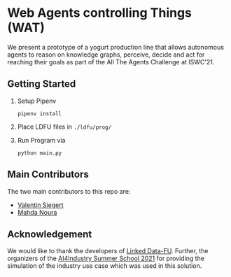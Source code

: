 # Web Agents controlling Things (WAT)

We present a prototype of a yogurt production line that allows autonomous agents to reason on knowledge graphs,
perceive, decide and act for reaching their goals as part of the All The Agents Challenge at ISWC'21.

## Getting Started

1. Setup Pipenv
    ```
    pipenv install
   ```
2. Place LDFU files in `./ldfu/prog/`
3. Run Program via 
   
    ```
    python main.py
   ```

## Main Contributors

The two main contributors to this repo are:
- [Valentin Siegert](https://vsr.informatik.tu-chemnitz.de/people/siegert)
- [Mahda Noura](https://vsr.informatik.tu-chemnitz.de/people/mahdanoura)

## Acknowledgement

We would like to thank the developers of [Linked Data-FU](https://linked-data-fu.github.io/).
Further, the organizers of the [AI4Industry Summer School 2021](https://ai4industry2021.sciencesconf.org/)
for providing the simulation of the industry use case which was used in this solution.